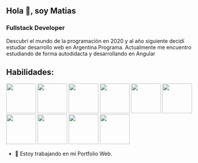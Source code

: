 ## Hola 👋, soy Matias
### Fullstack Developer

Descubrí el mundo de la programación en 2020 y al año siguiente decidí estudiar desarrollo web en Argentina Programa. Actualmente me encuentro estudiando de forma autodidacta y desarrollando en Angular

## Habilidades:
<div>
  <img src="https://img.icons8.com/color/452/html-5--v1.png" width="80px"/>
  <img src="https://img.icons8.com/color/452/css3.png" width="80px"/>
  <img src="https://img.icons8.com/color/452/javascript--v1.png" width="80px"/>
  <img src="https://img.icons8.com/color/452/typescript.png" width="80px"/>
  <img src="https://img.icons8.com/color/344/angularjs.png" width="80px"/>
  <img src="https://img.icons8.com/color/452/sass.png" width="80px"/>
  <img src="https://img.icons8.com/color/452/java-coffee-cup-logo--v1.png" width="80px"/>
  <img src="https://img.icons8.com/office/344/spring-logo.png" width="80px"/>
  <img src="https://img.icons8.com/color/452/nodejs.png" width="80px"/>
  <img src="https://img.icons8.com/color/452/mysql-logo.png" width="80px"/>
</div>


- 🔭 Estoy trabajando en mí Portfolio Web. 




